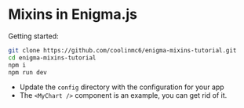 # Mixins in Enigma.js

Getting started:
```sh
git clone https://github.com/coolinmc6/enigma-mixins-tutorial.git
cd enigma-mixins-tutorial
npm i
npm run dev
```
- Update the `config` directory with the configuration for your app
- The `<MyChart />` component is an example, you can get rid of it.

